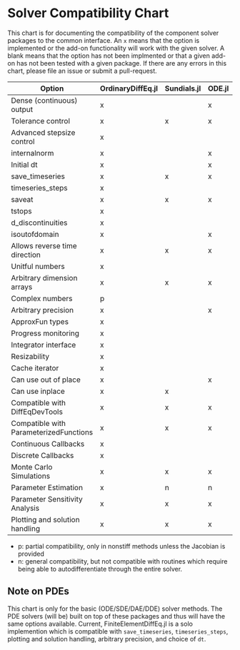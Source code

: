 # Solver Compatibility Chart

This chart is for documenting the compatibility of the component solver packages
to the common interface. An `x` means that the option is implemented or the
add-on functionality will work with the given solver. A blank means that
the option has not been implmented or that a given add-on has not been tested
with a given package. If there are any errors in this chart, please file an
issue or submit a pull-request.

| Option                                 | OrdinaryDiffEq.jl | Sundials.jl | ODE.jl | ODEInterface.jl | LSODA.jl | StochasticDiffEq.jl | DelayDiffEq.jl | DASKR.jl | DASSL.jl | ODEIterators.jl |
|----------------------------------------|-------------------|-------------|--------|-----------------|----------|---------------------|----------------|----------|----------|-----------------|
| Dense (continuous) output              | x                 |             | x      |                 |          |                     | x              |          |          |                 |
| Tolerance control                      | x                 | x           | x      | x               | x        | x                   | x              | x        | x        | x               |
| Advanced stepsize control              | x                 |             |        | x               |          | x                   | x              |          |          |                 |
| internalnorm                           | x                 |             | x      |                 |          |                     | x              |          |          |                 |
| Initial dt                             | x                 |             | x      | x               |          | x                   | x              |          |          |                 |
| save_timeseries                        | x                 | x           | x      |                 | x        | x                   | x              | x        |          |                 |
| timeseries_steps                       | x                 |             |        |                 |          | x                   | x              |          |          |                 |
| saveat                                 | x                 | x           | x      |                 | x        |                     | x              | x        |          |                 |
| tstops                                 | x                 |             |        |                 |          |                     | x              |          |          |                 |
| d_discontinuities                      | x                 |             |        |                 |          |                     | x              |          |          |                 |
| isoutofdomain                          | x                 |             | x      |                 |          |                     | x              |          |          |                 |
| Allows reverse time direction          | x                 | x           | x      | x               | x        |                     | x              |          |          |                 |
| Unitful numbers                        | x                 |             |        |                 |          |                     | x              |          |          |                 |
| Arbitrary dimension arrays             | x                 | x           | x      | x               | x        | x                   | x              | x        | x        | x               |
| Complex numbers                        | p                 |             |        |                 |          | x                   | p              |          |          |                 |
| Arbitrary precision                    | x                 |             | x      |                 |          | x                   | x              |          | x        |                 |
| ApproxFun types                        | x                 |             |        |                 |          |                     | x              |          |          |                 |
| Progress monitoring                    | x                 |             |        |                 |          | x                   | x              |          |          |                 |
| Integrator interface                   | x                 |             |        |                 |          |                     | x              |          |          |                 |
| Resizability                           | x                 |             |        |                 |          |                     | x              |          |          |                 |
| Cache iterator                         | x                 |             |        |                 |          |                     | x              |          |          |                 |
| Can use out of place                   | x                 |             | x      |                 |          | x                   | x              |          | x        |                 |
| Can use inplace                        | x                 | x           |        | x               | x        | x                   | x              | x        | x        | x               |
| Compatible with DiffEqDevTools         | x                 | x           | x      | x               | x        | x                   | x              | x        | x        | x               |
| Compatible with ParameterizedFunctions | x                 | x           | x      | x               | x        | x                   | x              | x        | x        | x               |
| Continuous Callbacks                   | x                 |             |        |                 |          |                     | x              |          |          |                 |
| Discrete Callbacks                     | x                 |             |        |                 |          |                     | x              |          |          |                 |
| Monte Carlo Simulations                | x                 | x           | x      | x               | x        | x                   | x              | x        | x        | x               |
| Parameter Estimation                   | x                 | n           | n      | n               | n        |                     | x              |          |          | x               |
| Parameter Sensitivity Analysis         | x                 | x           | x      | x               | x        |                     | x              |          |          | x               |
| Plotting and solution handling         | x                 | x           | x      | x               | x        | x                   | x              | x        | x        | x               |

* p: partial compatibility, only in nonstiff methods unless the Jacobian is provided
* n: general compatibility, but not compatible with routines which
  require being able to autodifferentiate through the entire solver.

## Note on PDEs

This chart is only for the basic (ODE/SDE/DAE/DDE) solver methods. The PDE
solvers (will be) built on top of these packages and thus will have the same
options available. Current, FiniteElementDiffEq.jl  is a solo implemention
which is compatible with `save_timeseries`, `timeseries_steps`, plotting and
solution handling, arbitrary precision, and choice of `dt`.
